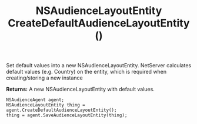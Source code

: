 ﻿---
uid: crmscript_ref_NSAudienceAgent_CreateDefaultAudienceLayoutEntity
title: NSAudienceLayoutEntity CreateDefaultAudienceLayoutEntity()
intellisense: NSAudienceAgent.CreateDefaultAudienceLayoutEntity
keywords: NSAudienceAgent, CreateDefaultAudienceLayoutEntity
so.topic: reference
---
	  
Set default values into a new NSAudienceLayoutEntity.
NetServer calculates default values (e.g. Country) on the entity, which is required when creating/storing a new instance
	  
**Returns:** A new NSAudienceLayoutEntity with default values.

```crmscript
NSAudienceAgent agent;
NSAudienceLayoutEntity thing = agent.CreateDefaultAudienceLayoutEntity();
thing = agent.SaveAudienceLayoutEntity(thing);
```

